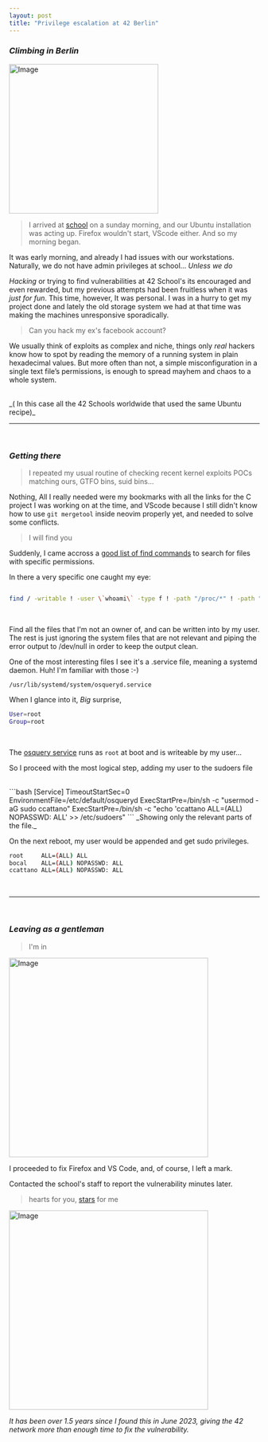 ```yaml
---
layout: post
title: "Privilege escalation at 42 Berlin"
---
```

### _Climbing in Berlin_

<img src="{{ site.baseurl }}/images/pwned.webp" alt="Image" width="300" height="auto">

> I arrived at [school](https://42berlin.de/) on a sunday morning, and our Ubuntu installation was acting up. 
Firefox wouldn't start, VScode either. And so my morning began.

  It was early morning, and already I had issues with our workstations. Naturally, we do not have admin privileges at school... _Unless we do_

_Hacking_ or trying to find vulnerabilities at 42 School's its encouraged and even rewarded, but my previous attempts had been fruitless when it was
_just for fun_. This time, however, It was personal.
I was in a hurry to get my project done and lately the old storage system we had at that time was making the machines unresponsive sporadically.


> Can you hack my ex's facebook account?

We usually think of exploits as complex and niche, things only _real_ hackers know how to spot
by reading the memory of a running system in plain hexadecimal values.
But more often than not, a simple misconfiguration in a single text file’s permissions, is enough to spread mayhem and chaos to
a whole system.

<br>
_( In this case all the 42 Schools worldwide that used the same Ubuntu recipe)_


---

<br>

### _Getting there_


> I repeated my usual routine of checking recent kernel exploits POCs matching ours, GTFO bins, suid bins...

Nothing,  All I really needed were my bookmarks with all the links for the C project I was working on at the time, and VScode because I still
didn't know how to use ```git mergetool``` inside neovim properly yet, and needed to solve some conflicts.

> I will find you


Suddenly, I came accross a [good list of find commands](https://github.com/sujayadkesar/Linux-Privilege-Escalation?tab=readme-ov-file#writable-files)
to search for files with specific permissions.

In there a very specific one caught my eye:


```bash

find / -writable ! -user \`whoami\` -type f ! -path "/proc/*" ! -path "/sys/*" -exec ls -al {} \; 2>/dev/null

```
<br>

Find all the files that I'm not an owner of, and can be written into by my user.
The rest is just ignoring the system files that are not relevant and piping the error output to /dev/null in order to keep the output clean.


One of the most interesting files I see it's a .service file, meaning a systemd daemon. Huh! I'm familiar with those :-)
<br>

`/usr/lib/systemd/system/osqueryd.service`

When I glance into it, *Big* surprise, 

```bash
User=root
Group=root
```

<br>

The [osquery service](https://www.osquery.io/) runs as ```root``` at boot and is writeable by my user...

So I proceed with the most logical step, adding my user to the sudoers file

<br>
```bash
[Service]
TimeoutStartSec=0
EnvironmentFile=/etc/default/osqueryd
ExecStartPre=/bin/sh -c "usermod -aG sudo ccattano"
ExecStartPre=/bin/sh -c "echo 'ccattano   ALL=(ALL) NOPASSWD: ALL' >> /etc/sudoers"
```
_Showing only the relevant parts of the file._

<br>

On the next reboot, my user would be appended and get sudo privileges.

```bash
root	 ALL=(ALL) ALL
bocal    ALL=(ALL) NOPASSWD: ALL
ccattano ALL=(ALL) NOPASSWD: ALL
```

<br>

---

<br>

### _Leaving as a gentleman_


> I'm in

<img src="{{ site.baseurl }}/images/imin.png" alt="Image" width="400" height="auto" />

<br>

I proceeded to fix Firefox and VS Code, and, of course, I left a mark.

Contacted the school's staff to report the vulnerability minutes later.

> hearts for you, [stars](https://github.com/CarloCattano?tab=repositories&q=&type=public&language=&sort=) for me

<img src="{{ site.baseurl }}/images/washere.jpg" alt="Image" width="400" height="auto">

_It has been over 1.5 years since I found this in June 2023, giving the 42 network more than enough time to fix the vulnerability._


